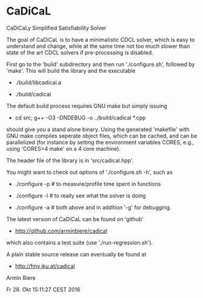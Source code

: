# CaDiCaL

CaDiCaLy Simplified Satisfiability Solver

The goal of CaDiCaL is to have a minimalistic CDCL solver,
which is easy to understand and change, while at the same
time not too much slower than state of the art CDCL solvers
if pre-processing is disabled.

First go to the 'build' subdirectory and then run './configure.sh',
followed by 'make'.  This will build the library and the executable
  
  - ./build/libcadical.a

  - ./build/cadical

The default build process requires GNU make but simply issuing

  - cd src; g++ -O3 -DNDEBUG -o ../build/cadical \*.cpp

should give you a stand alone binary.  Using the generated 'makefile' with
GNU make compiles seperate object files, which can be cached, and can be
parallelized (for instance by setting the environment variables CORES, e.g.,
using 'CORES=4 make' on a 4 core machine).

The header file of the library is in 'src/cadical.hpp'.

You might want to check out options of './configure.sh -h', such as

  - ./configure -p # to measure/profile time spent in functions

  - ./configure -l # to really see what the solver is doing

  - ./configure -a # both above and in addition '-g' for debugging.

The latest version of CaDiCaL can be found on 'github'

  - http://github.com/arminbiere/cadical

which also contains a test suite (use './run-regression.sh').

A plain stable source release can eventually be found at

  - http://fmv.jku.at/cadical

Armin Biere

Fr 28. Okt 15:11:27 CEST 2016
